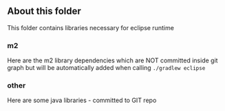 ## About this folder

This folder contains libraries necessary for eclipse runtime

### m2
Here are the m2 library dependencies which are NOT committed inside git graph but will be automatically added when calling
`./gradlew eclipse`

### other
Here are some java libraries - committed to GIT repo 